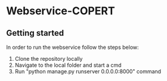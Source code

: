 # Webservice-COPERT



## Getting started

In order to run the webservice follow the steps below:
1. Clone the repository locally
2. Navigate to the local folder and start a cmd
3. Run "python manage.py runserver 0.0.0.0:8000" command  

